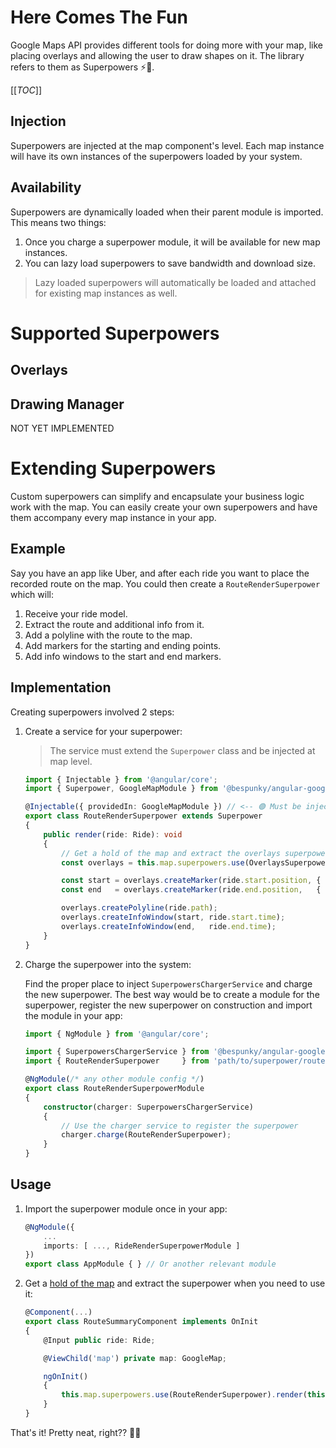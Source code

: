 # Here Comes The Fun
Google Maps API provides different tools for doing more with your map, like placing overlays and allowing the user to draw shapes on it. The library refers to them as Superpowers ⚡💪.

[[_TOC_]]

## Injection
Superpowers are injected at the map component's level. Each map instance will have its own instances of the superpowers loaded by your system.

## Availability
Superpowers are dynamically loaded when their parent module is imported. This means two things:
1. Once you charge a superpower module, it will be available for new map instances.
2. You can lazy load superpowers to save bandwidth and download size.

> Lazy loaded superpowers will automatically be loaded and attached for existing map instances as well.

# Supported Superpowers
## Overlays


## Drawing Manager
NOT YET IMPLEMENTED

# Extending Superpowers
Custom superpowers can simplify and encapsulate your business logic work with the map. You can easily create your own superpowers and have them accompany every map instance in your app.

## Example
Say you have an app like Uber, and after each ride you want to place the recorded route on the map. You could then create a `RouteRenderSuperpower` which will:
1. Receive your ride model.
2. Extract the route and additional info from it.
3. Add a polyline with the route to the map.
4. Add markers for the starting and ending points.
5. Add info windows to the start and end markers.

## Implementation
Creating superpowers involved 2 steps:

1. Create a service for your superpower:

    > The service must extend the `Superpower` class and be injected at map level.

    ```typescript
    import { Injectable } from '@angular/core';
    import { Superpower, GoogleMapModule } from '@bespunky/angular-google-maps/core';
    
    @Injectable({ providedIn: GoogleMapModule }) // <-- 🟢 Must be injected at map level
    export class RouteRenderSuperpower extends Superpower
    {
        public render(ride: Ride): void
        {
            // Get a hold of the map and extract the overlays superpower
            const overlays = this.map.superpowers.use(OverlaysSuperpower);
    
            const start = overlays.createMarker(ride.start.position, { icon: YOUR_START_ICON_CONFIG });
            const end   = overlays.createMarker(ride.end.position,   { icon: YOUR_END_ICON_CONFIG });

            overlays.createPolyline(ride.path);
            overlays.createInfoWindow(start, ride.start.time);
            overlays.createInfoWindow(end,   ride.end.time);
        }
    }
    ```

2. Charge the superpower into the system:

    Find the proper place to inject `SuperpowersChargerService` and charge the new superpower.
    The best way would be to create a module for the superpower, register the new superpower on construction and import the module in your app:
    ```typescript
    import { NgModule } from '@angular/core';

    import { SuperpowersChargerService } from '@bespunky/angular-google-maps/core';
    import { RouteRenderSuperpower     } from 'path/to/superpower/route-render-superpower.service';

    @NgModule(/* any other module config */)
    export class RouteRenderSuperpowerModule
    {
        constructor(charger: SuperpowersChargerService)
        {
            // Use the charger service to register the superpower
            charger.charge(RouteRenderSuperpower);
        }
    }
    ```

## Usage
1. Import the superpower module once in your app:
    ```typescript
    @NgModule({
        ...
        imports: [ ..., RideRenderSuperpowerModule ]
    })
    export class AppModule { } // Or another relevant module
    ```

2.  Get a [hold of the map](/Programmatic-Control) and extract the superpower when you need to use it:
    ```typescript
    @Component(...)
    export class RouteSummaryComponent implements OnInit
    {
        @Input public ride: Ride;
    
        @ViewChild('map') private map: GoogleMap;
    
        ngOnInit()
        {
            this.map.superpowers.use(RouteRenderSuperpower).render(this.ride);
        }
    }
    ```

That's it! Pretty neat, right?? 🤟😎